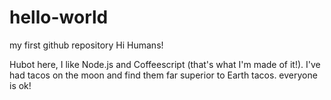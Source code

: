 # hello-world
my first github repository
Hi Humans!

  Hubot here, I like Node.js and Coffeescript (that's what I'm made of it!).
  I've had tacos on the moon and find them far superior to Earth tacos.
  everyone is ok!

